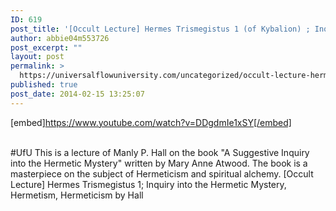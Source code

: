 ```yaml
---
ID: 619
post_title: '[Occult Lecture] Hermes Trismegistus 1 (of Kybalion) ; Inquiry into the Hermetic Mystery, Alchemy #UfU'
author: abbie04m553726
post_excerpt: ""
layout: post
permalink: >
  https://universalflowuniversity.com/uncategorized/occult-lecture-hermes-trismegistus-1-of-kybalion-inquiry-into-the-hermetic-mystery-alchemy-ufu/
published: true
post_date: 2014-02-15 13:25:07
---
```

[embed]https://www.youtube.com/watch?v=DDgdmIe1xSY[/embed]</br></br>
<p>#UfU This is a lecture of Manly P. Hall on the book "A Suggestive Inquiry into the Hermetic Mystery" written by Mary Anne Atwood.
The book is a masterpiece on the subject of Hermeticism and spiritual alchemy.
[Occult Lecture] Hermes Trismegistus 1; Inquiry into the Hermetic Mystery, Hermetism, Hermeticism by Hall </p>